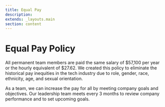 ```yaml
---
title: Equal Pay
description:
extends: _layouts.main
section: content
---
```


# Equal Pay Policy

All permanent team members are paid the same salary of $57,100 per year or the hourly equivalent of $27.62. We created this policy to eliminate the historical pay inequities in the tech industry due to role, gender, race, ethnicity, age, and sexual orientation.

As a team, we can increase the pay for all by meeting company goals and objectives. Our leadership team meets every 3 months to review company performance and to set upcoming goals.
